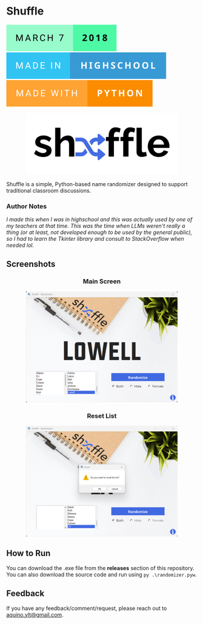 # Shuffle
[![Start Date](readme/start-date.svg)](https://forthebadge.com)
[![Made in Highschool](readme/made-in-highschool.svg)](https://forthebadge.com)  
[![Made with Python](readme/made-with-python.svg)](https://forthebadge.com)  

<p align="center">
  <img src="./readme/shuffle-logo.png" alt="Logo" width="400"/>
</p>

Shuffle is a simple, Python-based name randomizer designed to support traditional classroom discussions.

### Author Notes
*I made this when I was in highschool and this was actually used by one of my teachers at that time. This was the time when LLMs weren't really a thing (or at least, not developed enough to be used by the general public), so I had to learn the Tkinter library and consult to StackOverflow when needed lol.*

## Screenshots


<div align="center">
    <h3>Main Screen</h3>
    <img src="readme/ss-main.png" alt="Main" width="400">
    <h3>Reset List</h3>
    <img src="readme/ss-reset.png" alt="Reset" width="400">
</div>

## How to Run

You can download the .exe file from the **releases** section of this repository. You can also download the source code and run using `py .\randomizer.pyw`.

## Feedback

If you have any feedback/comment/request, please reach out to [aquino.ylt@gmail.com](mailto:aquino.ylt@gmail.com).
